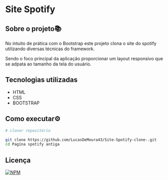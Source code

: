 # Site Spotify

## Sobre o projeto📚

No intuito de prática com o Bootstrap este projeto clona o site do spotify utilizando diversas técnicas do framework.

Sendo o foco principal da aplicação proporcionar um layout responsivo que se adpata ao tamanho da tela do usuário.

## Tecnologias utilizadas

- HTML
- CSS
- BOOTSTRAP

## Como executar⚙

``` bash
# clonar repositório

git clone https://github.com/LucasDeMoura43/Site-Spotify-clone-.git
cd Pagína spotify antiga

```

## Licença
[![NPM](https://img.shields.io/npm/l/react)](https://github.com/LucasDeMoura43/Site-Spotify-clone-/blob/main/LICENSE) 
  



